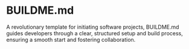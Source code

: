 # BUILDME.md
A revolutionary template for initiating software projects, BUILDME.md guides developers through a clear, structured setup and build process, ensuring a smooth start and fostering collaboration.
